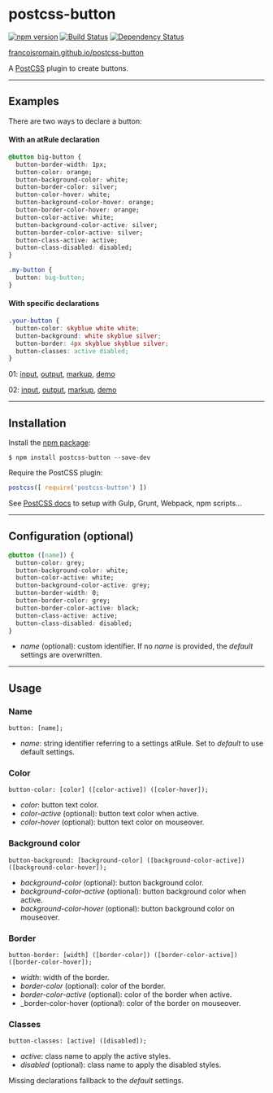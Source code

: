 # postcss-button

[![npm version][npm-img]][npm] [![Build Status][ci-img]][ci] [![Dependency Status][dep-img]][dep]

[francoisromain.github.io/postcss-button][github.io]

A [PostCSS] plugin to create buttons.

[github.io]: http://francoisromain.github.io/postcss-button
[PostCSS]:   https://github.com/postcss/postcss
[ci-img]:    https://travis-ci.org/francoisromain/postcss-button.svg
[ci]:        https://travis-ci.org/francoisromain/postcss-button
[npm-img]:   https://badge.fury.io/js/postcss-button.svg
[npm]:       https://badge.fury.io/js/postcss-button
[dep-img]:   https://david-dm.org/francoisromain/postcss-button.svg
[dep]:       https://david-dm.org/francoisromain/postcss-button

* * *

## Examples

There are two ways to declare a button:

#### With an atRule declaration

``` css
@button big-button {
  button-border-width: 1px;
  button-color: orange;
  button-background-color: white;
  button-border-color: silver;
  button-color-hover: white;
  button-background-color-hover: orange;
  button-border-color-hover: orange;
  button-color-active: white;
  button-background-color-active: silver;
  button-border-color-active: silver;
  button-class-active: active;
  button-class-disabled: disabled;
}
```

```css
.my-button {
  button: big-button;
}
```

#### With specific declarations

``` css
.your-button {
  button-color: skyblue white white;
  button-background: white skyblue silver;
  button-border: 4px skyblue skyblue silver;
  button-classes: active diabled;
}
```

01: [input](https://github.com/francoisromain/postcss-button/blob/gh-pages/test/src/01.css), [output](https://github.com/francoisromain/postcss-button/blob/gh-pages/test/dist/01.css), [markup](https://github.com/francoisromain/postcss-button/blob/gh-pages/test/01.html), [demo](https://francoisromain.github.io/postcss-button/test/01.html)

02: [input](https://github.com/francoisromain/postcss-button/blob/gh-pages/test/src/02.css), [output](https://github.com/francoisromain/postcss-button/blob/gh-pages/test/dist/02.css), [markup](https://github.com/francoisromain/postcss-button/blob/gh-pages/test/02.html), [demo](https://francoisromain.github.io/postcss-button/test/02.html)

* * *

## Installation

Install the [npm package](https://www.npmjs.com/package/postcss-button):

    $ npm install postcss-button --save-dev

Require the PostCSS plugin:

``` js
postcss([ require('postcss-button') ])
```

See [PostCSS docs](https://github.com/postcss/postcss#usage) to setup with Gulp, Grunt, Webpack, npm scripts…

* * *

## Configuration (optional)

``` css
@button ([name]) {
  button-color: grey;
  button-background-color: white;
  button-color-active: white;
  button-background-color-active: grey;
  button-border-width: 0;
  button-border-color: grey;
  button-border-color-active: black;
  button-class-active: active;
  button-class-disabled: disabled;
}
```

- _name_ (optional): custom identifier. If no _name_ is provided, the _default_ settings are overwritten.

* * *

## Usage

### Name

`button: [name];`

- _name_: string identifier referring to a settings atRule. Set to _default_ to use default settings.

### Color

`button-color: [color] ([color-active]) ([color-hover]);`

- _color_: button text color.
- _color-active_ (optional): button text color when active.
- _color-hover_ (optional): button text color on mouseover.


### Background color

`button-background: [background-color] ([background-color-active]) ([background-color-hover]);`

- _background-color_ (optional): button background color.
- _background-color-active_ (optional): button background color when active.
- _background-color-hover_ (optional): button background color on mouseover.

### Border

`button-border: [width] ([border-color]) ([border-color-active]) ([border-color-hover]);`

- _width_: width of the border.
- _border-color_ (optional): color of the border.
- _border-color-active_ (optional): color of the border when active.
- _border-color-hover (optional): color of the border on mouseover.

### Classes

`button-classes: [active] ([disabled]);`

- _active_: class name to apply the active styles.
- _disabled_ (optional): class name to apply the disabled styles.

Missing declarations fallback to the _default_ settings.


